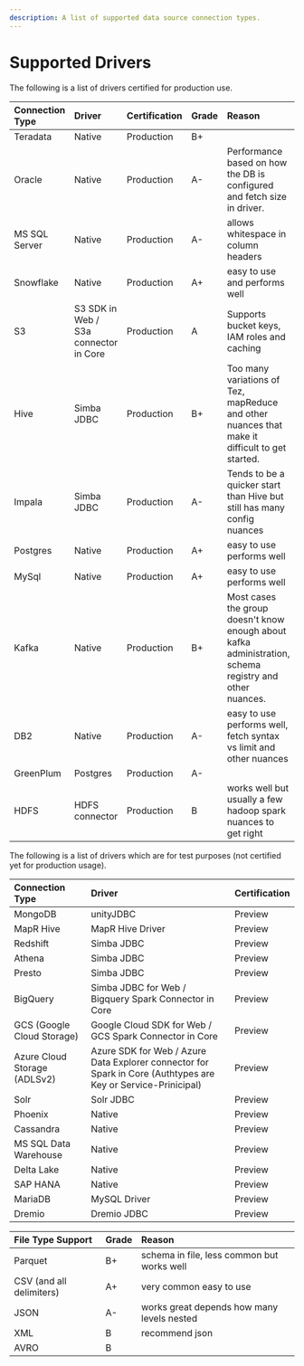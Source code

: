 ```yaml
---
description: A list of supported data source connection types.
---
```


# Supported Drivers

The following is a list of drivers certified for production use.

| Connection Type | Driver | Certification | Grade | Reason |
| :--- | :--- | :--- | :--- | :--- |
| Teradata | Native | Production | B+ |  |
| Oracle | Native | Production | A- | Performance based on how the DB is configured and fetch size in driver. |
| MS SQL Server | Native | Production | A- | allows whitespace in column headers |
| Snowflake | Native | Production | A+ | easy to use and performs well |
| S3 | S3 SDK in Web / S3a connector in Core | Production | A | Supports bucket keys, IAM roles and caching |
| Hive | Simba JDBC | Production | B+ | Too many variations of Tez, mapReduce and other nuances that make it difficult to get started. |
| Impala | Simba JDBC | Production | A- | Tends to be a quicker start than Hive but still has many config nuances |
| Postgres | Native | Production | A+ | easy to use performs well |
| MySql | Native | Production | A+ | easy to use performs well |
| Kafka | Native | Production | B+ | Most cases the group doesn't know enough about kafka administration, schema registry and other nuances. |
| DB2 | Native | Production | A- | easy to use performs well, fetch syntax vs limit and other nuances |
| GreenPlum | Postgres | Production | A- |  |
| HDFS | HDFS connector | Production | B | works well but usually a few hadoop spark nuances to get right |

The following is a list of drivers which are for test purposes \(not certified yet for production usage\).

| Connection Type | Driver | Certification |
| :--- | :--- | :--- |
| MongoDB | unityJDBC | Preview |
| MapR Hive | MapR Hive Driver | Preview |
| Redshift | Simba JDBC | Preview |
| Athena | Simba JDBC | Preview |
| Presto | Simba JDBC | Preview |
| BigQuery | Simba JDBC for Web / Bigquery Spark Connector in Core | Preview |
| GCS \(Google Cloud Storage\) | Google Cloud SDK for Web / GCS Spark Connector in Core | Preview |
| Azure Cloud Storage \(ADLSv2\) | Azure SDK for Web / Azure Data Explorer connector for Spark in Core \(Authtypes are Key or Service-Prinicipal\) | Preview |
| Solr | Solr JDBC | Preview |
| Phoenix | Native | Preview |
| Cassandra | Native | Preview |
| MS SQL Data Warehouse | Native | Preview |
| Delta Lake | Native | Preview |
| SAP HANA | Native | Preview |
| MariaDB | MySQL Driver | Preview |
| Dremio | Dremio JDBC | Preview |

| File Type Support | Grade | Reason |
| :--- | :--- | :--- |
| Parquet | B+ | schema in file, less common but works well |
| CSV \(and all delimiters\) | A+ | very common easy to use |
| JSON | A- | works great depends how many levels nested |
| XML | B | recommend json |
| AVRO | B |  |

